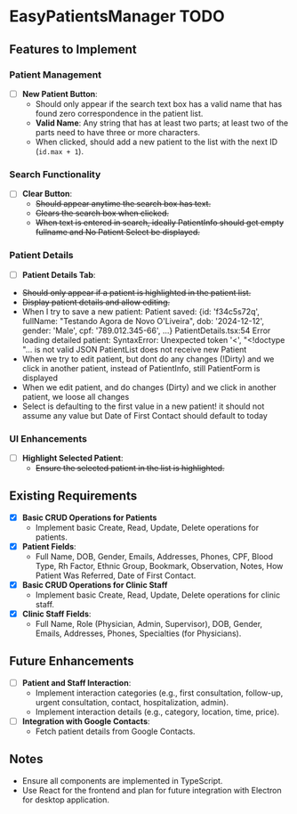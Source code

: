 # EasyPatientsManager TODO

## Features to Implement

### Patient Management

- [ ] **New Patient Button**:
  - Should only appear if the search text box has a valid name that has found zero correspondence in the patient list.
  - **Valid Name**: Any string that has at least two parts; at least two of the parts need to have three or more characters.
  - When clicked, should add a new patient to the list with the next ID (`id.max + 1`).

### Search Functionality

- [ ] **Clear Button**:
  - ~~Should appear anytime the search box has text.~~
  - ~~Clears the search box when clicked.~~
  - ~~When text is entered in search, ideally PatientInfo should get empty fullname and No Patient Select be displayed.~~
 
### Patient Details

- [ ] **Patient Details Tab**:
- ~~Should only appear if a patient is highlighted in the patient list.~~
- ~~Display patient details and allow editing.~~
- When I try to save a new patient: Patient saved: {id: 'f34c5s72q', fullName: "Testando Agora de Novo O'Liveira", dob: '2024-12-12', gender: 'Male', cpf: '789.012.345-66', …} PatientDetails.tsx:54 Error loading detailed patient: SyntaxError: Unexpected token '<', "<!doctype "... is not valid JSON PatientList does not receive new Patient
- When we try to edit patient, but dont do any changes (!Dirty) and we click in another patient, instead of PatientInfo, still PatientForm is displayed
- When we edit patient, and do changes (Dirty) and we click in another patient, we loose all changes
- Select is defaulting to the first value in a new patient! it should not assume any value but Date of First Contact should default to today

### UI Enhancements

- [ ] **Highlight Selected Patient**:
  - ~~Ensure the selected patient in the list is highlighted.~~

## Existing Requirements

- [x] **Basic CRUD Operations for Patients**
  - Implement basic Create, Read, Update, Delete operations for patients.
- [x] **Patient Fields**:
  - Full Name, DOB, Gender, Emails, Addresses, Phones, CPF, Blood Type, Rh Factor, Ethnic Group, Bookmark, Observation, Notes, How Patient Was Referred, Date of First Contact.
- [x] **Basic CRUD Operations for Clinic Staff**
  - Implement basic Create, Read, Update, Delete operations for clinic staff.
- [x] **Clinic Staff Fields**:
  - Full Name, Role (Physician, Admin, Supervisor), DOB, Gender, Emails, Addresses, Phones, Specialties (for Physicians).

## Future Enhancements

- [ ] **Patient and Staff Interaction**:
  - Implement interaction categories (e.g., first consultation, follow-up, urgent consultation, contact, hospitalization, admin).
  - Implement interaction details (e.g., category, location, time, price).
- [ ] **Integration with Google Contacts**:
  - Fetch patient details from Google Contacts.

## Notes

- Ensure all components are implemented in TypeScript.
- Use React for the frontend and plan for future integration with Electron for desktop application.
